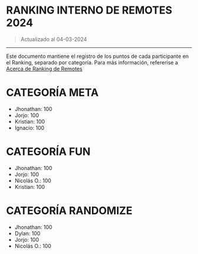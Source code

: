 # RANKING INTERNO DE REMOTES 2024
> Actualizado al 04-03-2024
---------
Este documento mantiene el registro de los puntos de cada participante en el Ranking, separado por categoría. Para más información, refererise a [Acerca de Ranking de Remotes](https://github.com/Hteca93/YugiChiloe/blob/main/AcercaDe_RankingRemotes.md)

# CATEGORÍA META
- Jhonathan:  100
- Jorjo:      100
- Kristian:   100
- Ignacio:    100

# CATEGORÍA FUN
- Jhonathan:  100
- Jorjo:      100
- Nicolás O.: 100
- Kristian:   100

# CATEGORÍA RANDOMIZE
- Jhonathan:  100
- Dylan:      100
- Jorjo:      100
- Nicolás O.: 100
